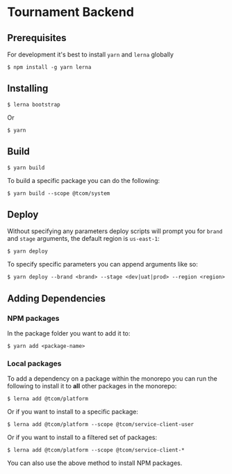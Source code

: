 # Tournament Backend

## Prerequisites

For development it's best to install `yarn` and `lerna` globally
```console
$ npm install -g yarn lerna
```

## Installing
```console
$ lerna bootstrap
```
Or
```console
$ yarn
```

## Build
```console
$ yarn build
```
To build a specific package you can do the following:
```console
$ yarn build --scope @tcom/system
```

## Deploy

Without specifying any parameters deploy scripts will prompt you for `brand` and `stage` arguments, the default region is `us-east-1`:
```console
$ yarn deploy
```
To specify specific parameters you can append arguments like so:
```console
$ yarn deploy --brand <brand> --stage <dev|uat|prod> --region <region>
```

## Adding Dependencies
### NPM packages
In the package folder you want to add it to:
```console
$ yarn add <package-name>
```
### Local packages

To add a dependency on a package within the monorepo you can run the following to install it to **all** other packages in the monorepo:
```
$ lerna add @tcom/platform
```
Or if you want to install to a specific package:
```console
$ lerna add @tcom/platform --scope @tcom/service-client-user
```
Or if you want to install to a filtered set of packages:
```console
$ lerna add @tcom/platform --scope @tcom/service-client-*
```
You can also use the above method to install NPM packages.